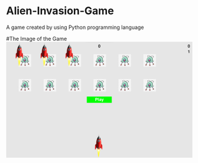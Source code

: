 # Alien-Invasion-Game
A game created by using Python programming language

#The Image of the Game
![This an image of the game](https://github.com/AdyaTech/Alien-Invasion-Game/blob/main/Gameplay.png)
